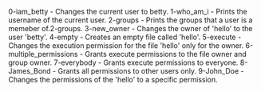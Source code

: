 0-iam_betty - Changes the current user to betty.
1-who_am_i - Prints the username of the current user.
2-groups - Prints the groups that a user is a memeber of.2-groups.
3-new_owner - Changes the owner of 'hello' to the user 'betty'.
4-empty - Creates an empty file called 'hello'.
5-execute - Changes the execution permission for the file 'hello' only for the owner.
6-multiple_permissions - Grants execute permissions to the file owner and group owner.
7-everybody - Grants execute permissions to everyone.
8-James_Bond - Grants all permissions to other users only.
9-John_Doe - Changes the permissions of the 'hello' to a specific permission.
